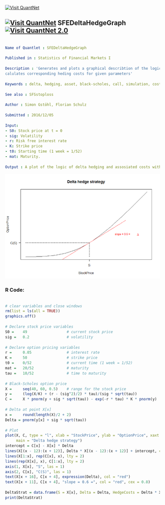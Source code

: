 
[<img src="https://github.com/QuantLet/Styleguide-and-FAQ/blob/master/pictures/banner.png" width="884" alt="Visit QuantNet">](http://quantlet.de/)

## [<img src="https://github.com/QuantLet/Styleguide-and-FAQ/blob/master/pictures/qloqo.png" alt="Visit QuantNet">](http://quantlet.de/) **SFEDeltaHedgeGraph** [<img src="https://github.com/QuantLet/Styleguide-and-FAQ/blob/master/pictures/QN2.png" width="60" alt="Visit QuantNet 2.0">](http://quantlet.de/)

```yaml

Name of Quantlet : SFEDeltaHedgeGraph

Published in : Statistics of Financial Markets I

Description : 'Generates and plots a graphical describtion of the logic behind delta hedging and
calulates corresponding heding costs for given parameters'

Keywords : delta, hedging, asset, black-scholes, call, simulation, cost, delta, strategy

See also : SFSstoploss

Author : Simon Gstöhl, Florian Schulz

Submitted : 2016/12/05

Input: 
- S0: Stock price at t = 0
- sig: Volatility
- r: Risk free interest rate
- K: Strike price
- t0: Starting time (1 week = 1/52)
- mat: Maturity.

Output : A plot of the logic of delta hedging and assosiated costs with given parameters

```

![Picture1](SFEDeltaHedgeGraph.png)


### R Code:
```r

# clear variables and close windows
rm(list = ls(all = TRUE))
graphics.off()

# Declare stock price variables
S0 =    49                  # current stock price
sig =   0.2                 # volatility 

# Declare option pricing variables
r =     0.05                # interest rate
K =     50                  # strike price
t0 =    0/52                # current time (1 week = 1/52)
mat =   20/52               # maturity
tau =   10/52               # time to maturity

# Black-Scholes option price
X =     seq(40, 60, 0.5)    # range for the stock price
y =     (log(X/K) + (r - (sig^2)/2) * tau)/(sig * sqrt(tau))
C =     X * pnorm(y + sig * sqrt(tau)) - exp(-r * tau) * K * pnorm(y)

# Delta at point X[x]
x =     round(length(X)/2 + 2)
Delta = pnorm(y[x] + sig * sqrt(tau))

# Plot
plot(X, C, type = "l", xlab = "StockPrice", ylab = "OptionPrice", xaxt = "n", yaxt = "n",
     main = "Delta hedge strategy")
intercept = C[x] - X[x] * Delta
lines(X[(x - 12):(x + 12)], Delta * X[(x - 12):(x + 12)] + intercept, col = "red")
lines(X[1:x], rep(C[x], x), lty = 2)
lines(rep(X[x], x), C[1:x], lty = 2)
axis(1, X[x], "S", las = 1)
axis(2, C[x], "C(S)", las = 1)
text(X[x + 16], C[x + 4], expression(Delta), col = "red")
text(X[x + 11], C[x + 4], "slope = 0.6 =", col = "red", cex = 0.8)

DeltaStrat = data.frame(S = X[x], Delta = Delta, HedgeCosts = Delta * X[x])
print(DeltaStrat)

```
